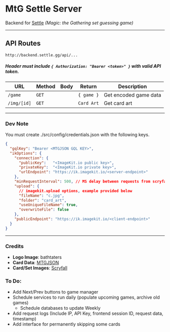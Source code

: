 # MtG Settle Server

Backend for [Settle](https://github.com/bathtaters/mtg-settle) _(Magic: the Gathering set guessing game)_

---

## API Routes
`http://backend.settle.gg/api/...`
##### _Header must include `{ Authorization: "Bearer <token>" }` with valid API token._

| URL | Method | Body | Return | Description |
|------|------|------|------|------|
|`/game`|`GET`| |`{ game }`|Get encoded game data|
|`/img/[id]`|`GET`| |`Card Art`|Get card art|

---

### Dev Note
You must create ./src/config/credentials.json with the following keys.
```json
{
  "gqlKey": "Bearer <MTGJSON GQL KEY>",
  "ikOptions": {
    "connection": {
      "publicKey":   "<ImageKit.io public key>",
      "privateKey":  "<ImageKit.io private key>",
      "urlEndpoint": "https://ik.imagekit.io/<server-endpoint>"
    },
    "minRequestInterval": 500, // MS delay between requests from scryfall
    "upload": {
      // imagekit.upload options, example provided below
      "fileName": "c.jpg",
      "folder": "card_art",
      "useUniqueFileName": true,
      "overwriteFile": false
    },
    "publicEndpoint": "https://ik.imagekit.io/<client-endpoint>"
  }
}
```

---

### Credits
 - **Logo Image**: bathtaters
 - **Card Data**: [MTGJSON](https://mtgjson.com/)
 - **Card/Set Images**: [Scryfall](https://scryfall.com/)

### To Do:
 - Add Next/Prev buttons to game manager
 - Schedule services to run daily (populate upcoming games, archive old games)
    - Schedule databases to update Weekly
 - Add request logs (Include IP, API Key, frontend session ID, request data, timestamp)
 - Add interface for permanently skipping some cards